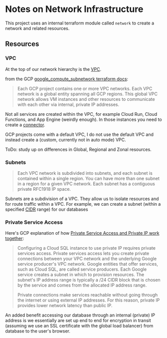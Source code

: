 # Notes on Network Infrastructure

This project uses an internal terraform module called `network` to create a network and related resources.

## Resources

### VPC

At the top of our network hierarchy is the [VPC](https://cloud.google.com/vpc/docs).

from the
GCP [google_compute_subnetwork terraform docs](https://registry.terraform.io/providers/hashicorp/google/latest/docs/resources/compute_subnetwork.html):

> Each GCP project contains one or more VPC networks. Each VPC network is a global entity spanning all GCP regions. This
> global VPC network allows VM instances and other resources to communicate with each other via internal, private IP
> addresses.

Not all services are created within the VPC, for example Cloud Run, Cloud Functions, and App Engine (weirdly enough). In
those instances you need to create a [connector](https://cloud.google.com/vpc/docs/configure-serverless-vpc-access).

GCP projects come with a default VPC, I do not use the default VPC and instead create a (custom, currently not in auto
mode) VPC.

ToDo: study up on differences in Global, Regional and Zonal resources.

### Subnets

>
> Each VPC network is subdivided into subnets, and each subnet is contained within a single region. You can have more
> than one subnet in a region for a given VPC network. Each subnet has a contiguous private RFC1918 IP space.

Subnets are a subdivision of a VPC. They allow us to isolate resources and for route traffic within a
VPC. For example, we can create a subnet (within a specified [CIDR](https://aws.amazon.com/what-is/cidr/) range) for our
databases

### Private Service Access

Here's GCP explanation
of how [Private Service Access and Private IP work together](https://cloud.google.com/sql/docs/postgres/private-ip):

> Configuring a Cloud SQL instance to use private IP requires private services access. Private services access lets you
> create private connections between your VPC network and the underlying Google service producer's VPC network. Google
> entities that offer services, such as Cloud SQL, are called service producers. Each Google service creates a subnet in
> which to provision resources. The subnet's IP address range is typically a /24 CIDR block that is chosen by the
> service
> and comes from the allocated IP address range.
>
> Private connections make services reachable without going through the internet or using external IP addresses. For
> this
> reason, private IP provides lower network latency than public IP.

An added benefit accessing our database through an internal (private) IP address is we essentially are set up
end to end for encryption in transit (assuming we use an SSL certificate with the global load balancer) from database to
the user's browser.
